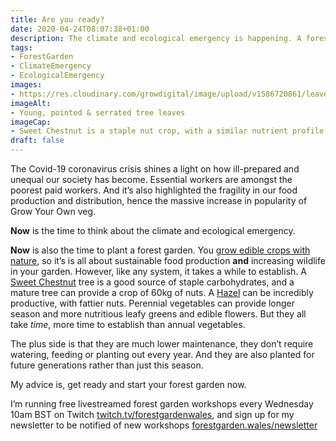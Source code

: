 ```yaml
---
title: Are you ready?
date: 2020-04-24T08:07:38+01:00
description: The climate and ecological emergency is happening. A forest garden is fundamentally sustainable, reducing carbon emissions & increasing biodiversity, whilst providing a resilient food system in case of emergency.
tags: 
- ForestGarden
- ClimateEmergency
- EcologicalEmergency
images: 
- https://res.cloudinary.com/growdigital/image/upload/v1586720861/leaves-8302144.jpg
imageAlt:
- Young, pointed & serrated tree leaves
imageCap:
- Sweet Chestnut is a staple nut crop, with a similar nutrient profile to rice
draft: false
---
```


The Covid-19 coronavirus crisis shines a light on how ill-prepared and unequal our society has become. Essential workers are amongst the poorest paid workers. And it’s also highlighted the fragility in our food production and distribution, hence the massive increase in popularity of Grow Your Own veg.

**Now** is the time to think about the climate and ecological emergency.

**Now** is also the time to plant a forest garden. You [grow edible crops with nature](https://www.agroforestry.co.uk/product/creating-a-forest-garden-2/), so it’s is all about sustainable food production **and** increasing wildlife in your garden. However, like any system, it takes a while to establish. A [Sweet Chestnut](https://pfaf.org/user/plant.aspx?LatinName=Castanea+sativa) tree is a good source of staple carbohydrates, and a mature tree can provide a crop of 60kg of nuts. A [Hazel](https://pfaf.org/user/plant.aspx?latinname=Corylus+avellana) can be incredibly productive, with fattier nuts. Perennial vegetables can provide longer season and more nutritious leafy greens and edible flowers. But they all take _time_, more time to establish than annual vegetables. 

The plus side is that they are much lower maintenance, they don’t require watering, feeding or planting out every year. And they are also planted for future generations rather than just this season. 

My advice is, get ready and start your forest garden now.

I’m running free livestreamed forest garden workshops every Wednesday 10am BST on Twitch [twitch.tv/forestgardenwales](https://www.twitch.tv/forestgardenwales), and sign up for my newsletter to be notified of new workshops [forestgarden.wales/newsletter](https://www.forestgarden.wales/newsletter)
